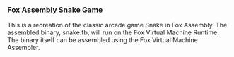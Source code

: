 ### Fox Assembly Snake Game
This is a recreation of the classic arcade game Snake in Fox Assembly.
The assembled binary, snake.fb, will run on the Fox Virtual Machine Runtime.
The binary itself can be assembled using the Fox Virtual Machine Assembler.
